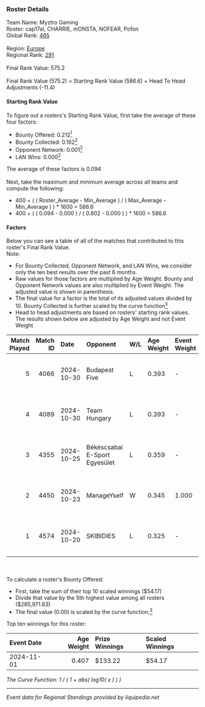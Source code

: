 ### Roster Details<br />
Team Name: Myztro Gaming<br />
Roster: cap17al, CHARRIE, mONSTA, NOFEAR, Pofon<br />
Global Rank: [465](../../standings_global_2025_02_28.md)<br />
<br />
Region: [Europe]( ../../standings_europe_2025_02_28.md)<br />
Regional Rank: [291]( ../../standings_europe_2025_02_28.md)<br />
<br />
Final Rank Value:  575.2<br />
<br />
Final Rank Value (575.2) = Starting Rank Value (586.6) + Head To Head Adjustments (-11.4)<br />

#### Starting Rank Value<br />
To figure out a rosters's Starting Rank Value, first take the average of these four factors:<br />
- Bounty Offered: 0.212[<sup>1</sup>](#table2)
- Bounty Collected: 0.162[<sup>2</sup>](#table1)
- Opponent Network: 0.001[<sup>2</sup>](#table1)
- LAN Wins: 0.000[<sup>2</sup>](#table1)

The average of these factors is 0.094<br />
<br />
Next, take the maximum and minimum average across all teams and compute the following:<br />
- 400 + ( ( Roster_Average - Min_Average ) / ( Max_Average - Min_Average ) ) * 1600 = 586.6
- 400 + ( ( 0.094 - 0.000 ) / ( 0.802 - 0.000 ) ) * 1600 = 586.6


#### Factors<br />
Below you can see a table of all of the matches that contributed to this roster's Final Rank Value.<br />
Note:<br />

- For Bounty Collected, Opponent Network, and LAN Wins, we consider only the ten best results over the past 6 months.
- Raw values for those factors are multiplied by Age Weight. Bounty and Opponent Network values are also multiplied by Event Weight. The adjusted value is shown in parenthesis.
- The final value for a factor is the total of its adjusted values divided by 10. Bounty Collected is further scaled by the curve function[<sup>3</sup>](#curveFunction)
- Head to head adjustments are based on rosters' starting rank values. The results shown below are adjusted by Age Weight and not Event Weight
<span id="table1"></span><br />


| Match Played | Match ID | Date       | Opponent                      | W/L | Age Weight | Event Weight | Bounty Collected | Opponent Network | LAN Wins  | H2H Adj. | Roster                                  |
| -: | -: | :- | :- | :- | :- | :- | :- | :- | :- | -: | :- |
|            5 |     4066 | 2024-10-30 | Budapest Five                 | L   | 0.393      | -            | -                | -                | -         |    -4.66 | cap17al, CHARRIE, mONSTA, NOFEAR, Pofon |
|            4 |     4089 | 2024-10-30 | Team Hungary                  | L   | 0.393      | -            | -                | -                | -         |    -2.49 | cap17al, CHARRIE, mONSTA, NOFEAR, Pofon |
|            3 |     4355 | 2024-10-25 | Békéscsabai E-Sport Egyesület | L   | 0.359      | -            | -                | -                | -         |    -5.45 | cap17al, CHARRIE, mONSTA, NOFEAR, Pofon |
|            2 |     4450 | 2024-10-23 | ManageYself                   | W   | 0.345      | 1.000        | 0.000 (0.000)    | 0.020 (0.007)    | 0 (0.000) |     5.50 | cap17al, CHARRIE, mONSTA, NOFEAR, Pofon |
|            1 |     4574 | 2024-10-20 | SKIBIDIES                     | L   | 0.325      | -            | -                | -                | -         |    -4.31 | cap17al, CHARRIE, mONSTA, NOFEAR, Pofon |

<br />
<span id="table2"></span><br />
To calculate a roster's Bounty Offered:<br />

- First, take the sum of their top 10 scaled winnings ($54.17)
- Divide that value by the 5th highest value among all rosters ($285,971.63)
- The final value (0.00) is scaled by the curve function.[<sup>3</sup>](#curveFunction)

Top ten winnings for this roster:<br />

| Event Date | Age Weight | Prize Winnings | Scaled Winnings |
| :- | -: | :- | :- |
| 2024-11-01 |      0.407 | $133.22        | $54.17          |


<span id="curveFunction"></span>_The Curve Function: 1 / ( 1 + abs( log10( x ) ) )_<br />

---
_Event data for Regional Standings provided by liquipedia.net_<br />
